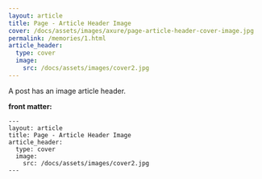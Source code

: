 ```yaml
---
layout: article
title: Page - Article Header Image
cover: /docs/assets/images/axure/page-article-header-cover-image.jpg
permalink: /memories/1.html
article_header:
  type: cover
  image:
    src: /docs/assets/images/cover2.jpg
---
```


A post has an image article header.

<!--more-->

**front matter:**

    ---
    layout: article
    title: Page - Article Header Image
    article_header:
      type: cover
      image:
        src: /docs/assets/images/cover2.jpg
    ---
